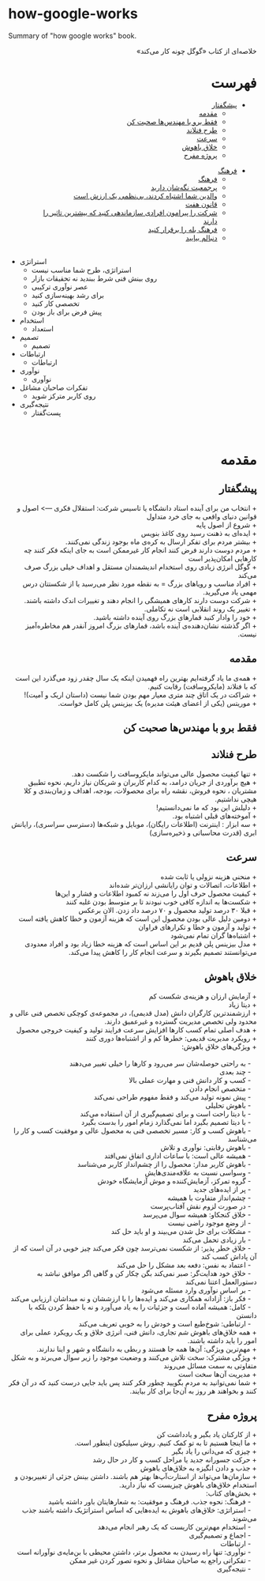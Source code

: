 # how-google-works
Summary of "how google works" book.
<div dir="rtl">
خلاصه‌ای از کتاب «گوگل چونه کار می‌کند»
</div>

# <div dir="rtl">فهرست</div>

<div dir="rtl">
  
+ [پیشگفتار](#پیشگفتار)
  - [مقدمه](#مقدمه)
  - [فقط برو با مهندس‌ها صحبت کن](#فقط-برو-با-مهندسها-صحبت-کن)
  - [طرح فنلاند](#طرح-فنلاند)
  - [سرعت](#سرعت)
  - [خلاق باهوش](#خلاق-باهوش)
  - [پروژه مفرح](#پروژه-مفرح)<br>
</div>
<div dir="rtl">
  
+ [فرهنگ](#فرهنگ)
  - [فرهنگ](#فرهنگ)
  - [پرجمعیت نگه‌شان دارید](#پر-جمعیت-نگهشان-دارید)
  - [والدین شما اشتباه کردند، بی‌نظمی یک ارزش است](#والدین-شما-اشتباه-کردند-بینظمی-یک-ارزش-است)
  - [قانون هفت](#قانون-هفت)
  - [شرکت را پیرامون افرادی سازماندهی کنید که بیشترین تاثیر را دارند](#شرکت-را-پیرامون-افرادی-سازماندهی-کنید-که-بیشترین-تاثیر-را-دارند)
  - [فرهنگ بله را برقرار کنید](#فرهنگ-بله-را-برقرار-کنید)
  - [دنبالم بیایید](#دنبالم-بیایید)
  <br>
</div>

- استراتژی	
  - استراتژی، طرح شما مناسب نیست
  - روی بینش فنی شرط ببندید نه تحقیقات بازار	
  - عصر نوآوری ترکیبی	
  - برای رشد بهینه‌سازی کنید	
  - تخصصی کار کنید	
  - پیش فرض برای باز بودن	
- استخدام
  - استعداد
- تصمیم	
  - تصمیم
- ارتباطات	
  - ارتباطات	
- نوآوری	
  - نوآوری	
- تفکرات صاحبان مشاغل	
  - روی کاربر مترکز شوید	
- نتیجه‌گیری	
  - پست‌گفتار	


<br/>


# <div dir="rtl">مقدمه</div>

## <div dir="rtl">پیشگفتار</div>
<div dir="rtl">
+ انتخاب من برای آینده استاد دانشگاه یا تاسیس شرکت: استقلال فکری —> اصول و قوانین دنیای واقعی به جای خرد متداول
<br>
+ شروع از اصول پایه
<br>
+ ایده‌ای به ذهنت رسید روی کاغذ بنویس
<br>
+ بیشتر مردم برای تفکر ارسال به کره‌ی ماه بوجود زندگی نمی‌کنند.
<br>
+ مردم دوست دارند فرض کنند انجام کار غیرممکن است به جای اینکه فکر کنند چه کارهایی امکان‌پذیر است
<br>
+ گوگل انرژی زیادی روی استخدام اندیشمندان مستقل و اهداف خیلی بزرگ صرف می‌کند
<br>
+ افراد مناسب و رویاهای بزرگ = به نقطه مورد نظر می‌رسید یا از شکستتان درس مهمی یاد می‌گیرید.
<br>
+ شرکت دوست دارند کارهای همیشگی را انجام دهند و تغییرات اندک داشته باشند.
<br>
+ تغییر یک روند انقلابی است نه تکاملی.
<br>
+ خود را وادار کنید قمارهای بزرگ روی آینده داشته باشید.
<br>
+ اگر گذشته نشان‌دهنده‌ی آینده باشد، قمارهای بزرگ امروز آنقدر هم مخاطره‌آمیز نیست.
</div>

## <div dir="rtl">مقدمه</div>
<div dir="rtl">
+ همه‌ی ما یاد گرفته‌ایم بهترین راه فهمیدن اینکه یک سال چقدر زود می‌گذرد این است که با فنلاند (مایکروسافت) رقابت کنیم.
<br>
+ شراکت در یک اتاق چند متری معیار مهم بودن شما نیست (داستان اریک و آمیت)!
<br>
+ موریتس (یکی از اعضای هیئت مدیره) یک بیزینس پلن کامل خواست.
</div>

## <div dir="rtl">فقط برو با مهندس‌ها صحبت کن</div>


## <div dir="rtl">طرح فنلاند</div>
<div dir="rtl">
+ تنها کیفیت محصول عالی می‌تواند مایکروسافت را شکست دهد.
<br>
+ هیچ برآوردی از جریان درامد، به کدام کاربران و شریکان نیاز داریم، نحوه تطبیق مشتریان ، نحوه فروش، نقشه راه برای محصولات، بودجه، اهداف و زمان‌بندی و کلا هیچی نداشتیم.
<br>
+ دلیلش این بود که ما نمی‌دانستیم!
<br>
+ آموخته‌های قبلی اشتباه بود.
<br>
+ سه ابزار : اینترنت (اطلاعات رایگان)، موبایل و شبکه‌ها (دسترسی سراسری)، رایانش ابری (قدرت محاسباتی و ذخیره‌سازی)
</div>

## <div dir="rtl">سرعت</div>
<div dir="rtl">
+ منحنی هزینه نزولی یا ثابت شده
<br>
+ اطلاعات، اتصالات و توان رایانشی ارزان‌تر شده‌اند
<br>
+ کیفیت محصول حرف اول را می‌زند نه کمبود اطلاعات و فشار و این‌ها
<br>
+ شکست‌ها به اندازه کافی خوب نبودند تا بر متوسط بودن غلبه کنند
<br>
+ قبلا ۳۰ درصد تولید محصول و ۷۰ درصد داد زدن. الان برعکس
<br>
+ دومین دلیل عالی بودن محصول این است که هزینه آزمون و خطا کاهش یافته است
<br>
+ تولید و آزمون و خطا و تکرارهای فراوان
<br>
+ اشتباه‌ها گران تمام نمی‌شود
<br>
+ مدل بیزینس پلن قدیم بر این اساس است که هزینه خطا زیاد بود و افراد معدودی می‌توانستند تصمیم بگیرند و سرعت انجام کار را کاهش پیدا می‌کند.
</div>

## <div dir="rtl">خلاق باهوش</div>
<div dir="rtl">
+ آزمایش ارزان و هزینه‌ی شکست کم
<br>
+ دیتا زیاد
<br>
+ ارزشمندترین کارگران دانش (مدل قدیمی)، در مجموعه‌ی کوچکی تخصص فنی عالی و محدود ولی تخصص مدیریت گسترده و غیرعمیق دارند.
<br>
+ هدف اصلی تمام کسب کارها افزایش سرعت فرایند تولید و کیفیت خروجی محصول
<br>
+ رویکرد مدیریت قدیمی: خطرها کم و از اشتباه‌ها دوری کنند
<br>
+ ویژگی‌های خلاق باهوش:
<br>
 <br>
&nbsp;&nbsp;&nbsp;- به راحتی حوصله‌شان سر می‌رود و کارها را خیلی تغییر می‌دهند
  <br>
&nbsp;&nbsp;&nbsp;- چند بعدی
  <br>
&nbsp;&nbsp;&nbsp;- کسب و کار دانش فنی و مهارت عملی بالا
  <br>
&nbsp;&nbsp;&nbsp;- متخصص انجام دادن
  <br>
&nbsp;&nbsp;&nbsp;- پیش نمونه تولید می‌کند و فقط مفهوم طراحی نمی‌کند
  <br>
&nbsp;&nbsp;&nbsp;- باهوش تحلیلی
  <br>
&nbsp;&nbsp;&nbsp;- با دیتا راحت است و برای تصمیم‌گیری از آن استفاده می‌کند
  <br>
&nbsp;&nbsp;&nbsp;- با دیتا تصمیم بگیرد اما نمی‌گذارد زمام امور را بدست بگیرد
<br>
&nbsp;&nbsp;&nbsp;- باهوش کسب و کار: مسیر تخصصی فنی به محصول عالی و موفقیت کسب و کار را می‌شناسد
  <br>
&nbsp;&nbsp;&nbsp;- باهوش رقابتی: نوآوری و تلاش
  <br>
&nbsp;&nbsp;&nbsp;- همیشه عالی است: با ساعات اداری اتفاق نمی‌افتد
  <br>
&nbsp;&nbsp;&nbsp;- باهوش کاربر مدار: محصول را از چشم‌انداز کاربر می‌شناسد
  <br>
&nbsp;&nbsp;&nbsp;- وسواسی نسبت به علاقه‌مندی‌هایش
  <br>
&nbsp;&nbsp;&nbsp;- گروه تمرکز، آزمایش‌کننده و موش آزمایشگاه خودش
  <br>
&nbsp;&nbsp;&nbsp;- پر از ایده‌های جدید
  <br>
&nbsp;&nbsp;&nbsp;- چشم‌انداز متفاوت با همیشه
<br>
&nbsp;&nbsp;&nbsp;- در صورت لزوم نقش آفتاب‌پرست 
  <br>
&nbsp;&nbsp;&nbsp;- خلاق کنجکاو: همیشه سوال می‌پرسد
  <br>
&nbsp;&nbsp;&nbsp;- از وضع موجود راضی نیست
<br>
&nbsp;&nbsp;&nbsp;- مشکلات برای حل شدن می‌بیند و او باید حل کند
  <br>
&nbsp;&nbsp;&nbsp;- بار زیادی تحمل می‌کند
  <br>
&nbsp;&nbsp;&nbsp;- خلاق خطر پذیر: از شکست نمی‌ترسد چون فکر می‌کند چیز خوبی در آن است که از آن پاداش کسب کند
<br>
&nbsp;&nbsp;&nbsp;- اعتماد به نفس: دفعه بعد مشکل را حل می‌کند
<br>
&nbsp;&nbsp;&nbsp;- خلاق خود هدایت‌گر: صبر نمی‌کند بگن چکار کن و گاهی اگر موافق نباشد به دستورالعمل اعتنا نمی‌کند
  <br>
&nbsp;&nbsp;&nbsp;- بر اساس نوآوری وارد مسئله می‌شود
  <br>
&nbsp;&nbsp;&nbsp;- فکر باز: آزادانه همکاری می‌کند و ایده‌ها را با ارزششان و نه مبداشان ارزیابی می‌کند
<br>
&nbsp;&nbsp;&nbsp;- کامل: همیشه آماده است و جزئیات را به یاد می‌آورد و نه با حفظ کردن بلکه با دانستن
  <br>
&nbsp;&nbsp;&nbsp;- ارتباطی: شوخ‌طبع است و خودش را به خوبی تعریف می‌کند
<br>
+ همه خلاق‌های باهوش شم تجاری، دانش فنی، انرژی خلاق و یک رویکرد عملی برای امور را باید داشته باشند.
<br>
+ مهم‌ترین ویژگی: آن‌ها همه جا هستند و ربطی به دانشگاه و شهر و اینا ندارند.
<br>
+ ویژگی مشترک: سخت تلاش می‌کنند و وضعیت موجود را زیر سوال می‌برند و به شکل متفاوتی به سمت مسائل می‌روند
<br>
+ مدیریت آن‌ها سخت است
<br>
+ شما نمی‌توانید به مردم بگویید چطور فکر کنند پس باید جایی درست کنید که در آن فکر کنند و بخواهند هر روز به آن‌جا برای کار بیایند.
</div>

## <div dir="rtl">پروژه مفرح</div>
<div dir="rtl">
+ از کارکنان یاد بگیر و یادداشت کن
<br>
+ ما اینجا هستیم تا به تو کمک کنیم. روش سیلیکون اینطور است.
<br>
+ چیزی که می‌دانی را یاد بگیر
<br>
+ حرکت جسورانه جدید یا مراحل کسب و کار در حال رشد
<br>
+ جذب و دادن انگیزه به خلاق‌های باهوش
<br>
+ سازمان‌ها می‌تواند از استارت‌آپ‌ها بهتر هم باشند. داشتن بینش جزئی از تغییربودن و استخدام خلاق‌های باهوش چیزیست که نیاز دارید.
<br>
  &#9;
+ بخش‌های کتاب:
  <br>
&nbsp;&nbsp;&nbsp;- فرهنگ: نحوه جذب. فرهنگ و موفقیت: به شعارهایتان باور داشته باشید
  <br>
&nbsp;&nbsp;&nbsp;- استراتژی: خلاق‌های باهوش به ایده‌هایی که اساس استراتژیک داشته باشند جذب می‌شوند
  <br>
&nbsp;&nbsp;&nbsp;- استخدام مهم‌ترین کاریست که یک رهبر انجام می‌دهد
  <br>
&nbsp;&nbsp;&nbsp;- اجماع و تصمیم‌گیری
  <br>
&nbsp;&nbsp;&nbsp;- ارتباطات
  <br>
&nbsp;&nbsp;&nbsp;- نوآوری: تنها راه رسیدن به محصول برتر، داشتن محیطی با بن‌مایه‌ی نوآورانه است
  <br>
&nbsp;&nbsp;&nbsp;- تفکراتی راجع به صاحبان مشاغل و نحوه تصور کردن غیر ممکن
  <br>
&nbsp;&nbsp;&nbsp;- نتیجه‌گیری
</div>



